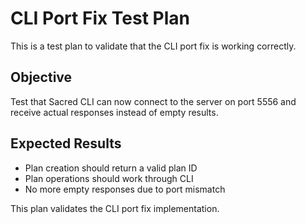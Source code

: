 # CLI Port Fix Test Plan

This is a test plan to validate that the CLI port fix is working correctly.

## Objective
Test that Sacred CLI can now connect to the server on port 5556 and receive actual responses instead of empty results.

## Expected Results
- Plan creation should return a valid plan ID
- Plan operations should work through CLI
- No more empty responses due to port mismatch

This plan validates the CLI port fix implementation.